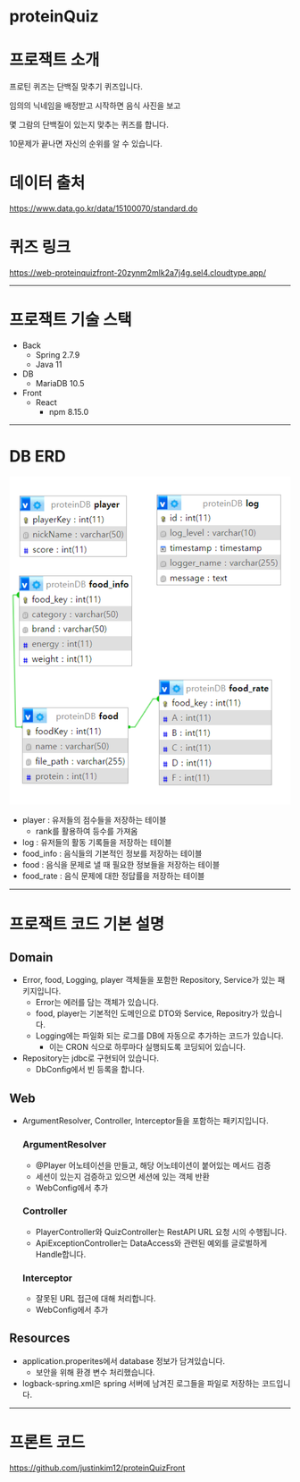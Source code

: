 # proteinQuiz


# 프로잭트 소개

프로틴 퀴즈는 단백질 맞추기 퀴즈입니다. 

임의의 닉네임을 배정받고 시작하면 음식 사진을 보고

몇 그람의 단백질이 있는지 맞추는 퀴즈를 합니다.

10문제가 끝나면 자신의 순위를 알 수 있습니다.

# 데이터 출처

https://www.data.go.kr/data/15100070/standard.do

# 퀴즈 링크

https://web-proteinquizfront-20zynm2mlk2a7j4g.sel4.cloudtype.app/

---

# 프로잭트 기술 스택

- Back
    - Spring 2.7.9
    - Java 11
- DB
    - MariaDB 10.5
- Front
    - React
        - npm 8.15.0

---

# DB ERD

![image](https://raw.githubusercontent.com/justinkim12/proteinQuiz/main/erd.png)


- player : 유저들의 점수들을 저장하는 테이블
    - rank를 활용하여 등수를 가져옴
- log : 유저들의 활동 기록들을 저장하는 테이블
- food_info : 음식들의 기본적인 정보를 저장하는 테이블
- food : 음식을 문제로 낼 때 필요한 정보들을 저장하는 테이블
- food_rate : 음식 문제에 대한 정답률을 저장하는 테이블

---

# 프로잭트 코드 기본 설명

## Domain

- Error, food, Logging, player 객체들을 포함한 Repository, Service가 있는 패키지입니다.
    - Error는 에러를 담는 객체가 있습니다.
    - food, player는 기본적인 도메인으로 DTO와 Service, Repositry가 있습니다.
    - Logging에는 파일화 되는 로그를 DB에 자동으로 추가하는 코드가 있습니다.
        - 이는 CRON 식으로 하루마다 실행되도록 코딩되어 있습니다.
- Repository는 jdbc로 구현되어 있습니다.
    - DbConfig에서 빈 등록을 합니다.

## Web

- ArgumentResolver, Controller, Interceptor들을 포함하는 패키지입니다.
    
    ### ArgumentResolver
    
    - @Player 어노테이션을 만들고, 해당 어노테이션이 붙어있는 메서드 검증
    - 세션이 있는지 검증하고 있으면 세션에 있는 객체 반환
    - WebConfig에서 추가
    
    ### Controller
    
    - PlayerController와 QuizController는 RestAPI URL 요청 시의 수행됩니다.
    - ApiExceptionController는 DataAccess와 관련된 예외를 글로벌하게 Handle합니다.
    
    ### Interceptor
    
    - 잘못된 URL 접근에 대해 처리합니다.
    - WebConfig에서 추가

## Resources

- application.properites에서 database 정보가 담겨있습니다.
    - 보안을 위해 환경 변수 처리했습니다.
- logback-spring.xml은 spring 서버에 남겨진 로그들을 파일로 저장하는 코드입니다.

---

# 프론트 코드

https://github.com/justinkim12/proteinQuizFront
